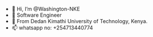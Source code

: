 - 👋 Hi, I’m @Washington-NKE
- 🌱 Software Engineer
- 💞️ From Dedan Kimathi University of Technology, Kenya.
- 📫 whatsapp no: +254713440774

<!---
Washington-NKE/Washington-NKE is a ✨ special ✨ repository because its `README.md` (this file) appears on your GitHub profile.
You can click the Preview link to take a look at your changes.
--->
